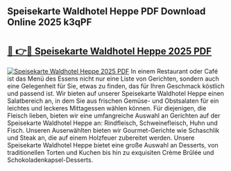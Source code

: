 ## Speisekarte Waldhotel Heppe PDF Download Online 2025 k3qPF

# <h2><a href="http://gc8mhb.nevu.top/?p=Speisekarte+Waldhotel+Heppe">🔗 👉🔴 Speisekarte Waldhotel Heppe 2025 PDF</a></h2>

[![Speisekarte Waldhotel Heppe 2025 PDF](https://i.imgur.com/dBaPXMq.png)](http://gc8mhb.nevu.top/?p=Speisekarte+Waldhotel+Heppe)
In einem Restaurant oder Café ist das Menü des Essens nicht nur eine Liste von Gerichten, sondern auch eine Gelegenheit für Sie, etwas zu finden, das für Ihren Geschmack köstlich und passend ist. Wir bieten auf unserer Speisekarte Waldhotel Heppe einen Salatbereich an, in dem Sie aus frischen Gemüse- und Obstsalaten für ein leichtes und leckeres Mittagessen wählen können. Für diejenigen, die Fleisch lieben, bieten wir eine umfangreiche Auswahl an Gerichten auf der Speisekarte Waldhotel Heppe an: Rindfleisch, Schweinefleisch, Huhn und Fisch. Unseren Auserwählten bieten wir Gourmet-Gerichte wie Schaschlik und Steak an, die auf einem Holzfeuer zubereitet werden. Unsere Speisekarte Waldhotel Heppe bietet eine große Auswahl an Desserts, von traditionellen Torten und Kuchen bis hin zu exquisiten Crème Brûlée und Schokoladenkapsel-Desserts.
